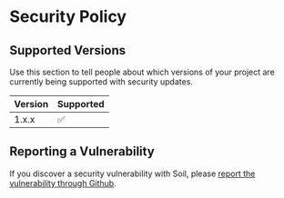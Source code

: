 # Security Policy

## Supported Versions

Use this section to tell people about which versions of your project are
currently being supported with security updates.

| Version | Supported          |
| ------- | ------------------ |
| 1.x.x   | :white_check_mark: |

## Reporting a Vulnerability

If you discover a security vulnerability with Soil, please [report the vulnerability through Github](https://github.com/soil-kt/soil/security/advisories).
